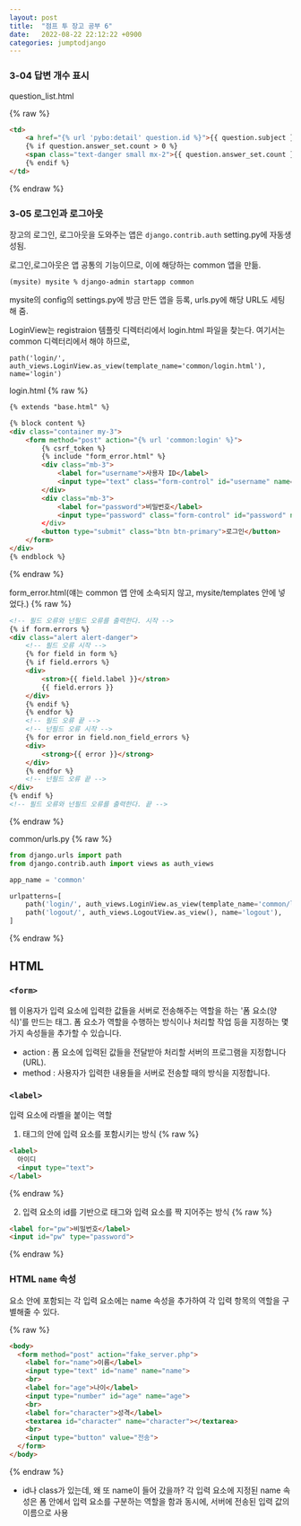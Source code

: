 ```yaml
---
layout: post
title:  "점프 투 장고 공부 6"
date:   2022-08-22 22:12:22 +0900
categories: jumptodjango
---
```


### 3-04 답변 개수 표시

question_list.html

{% raw %}
```html
<td>
    <a href="{% url 'pybo:detail' question.id %}">{{ question.subject }}</a>
    {% if question.answer_set.count > 0 %}
    <span class="text-danger small mx-2">{{ question.answer_set.count }}</span>
    {% endif %}
</td>
```
{% endraw %}


### 3-05 로그인과 로그아웃

장고의 로그인, 로그아웃을 도와주는 앱은 `django.contrib.auth`
setting.py에 자동생성됨.

로그인,로그아웃은 앱 공통의 기능이므로, 이에 해당하는 common 앱을 만듦.

`(mysite) mysite % django-admin startapp common`

mysite의 config의 settings.py에 방금 만든 앱을 등록, urls.py에 해당 URL도 세팅해 줌.

LoginView는 registraion 템플릿 디렉터리에서 login.html 파일을 찾는다. 여기서는 common 디렉터리에서 해야 하므로,

`path('login/', auth_views.LoginView.as_view(template_name='common/login.html'), name='login')`

login.html
{% raw %}
```html
{% extends "base.html" %}

{% block content %}
<div class="container my-3">
    <form method="post" action="{% url 'common:login' %}">
        {% csrf_token %}
        {% include "form_error.html" %}
        <div class="mb-3">
            <label for="username">사용자 ID</label>
            <input type="text" class="form-control" id="username" name="username" value="{{ form.username.value|default_if_none:'' }}">
        </div>
        <div class="mb-3">
            <label for="password">비밀번호</label>
            <input type="password" class="form-control" id="password" name="password" value="{{ form.password.value|default_if_none:'' }}"
        </div>
        <button type="submit" class="btn btn-primary">로그인</button>
    </form>
</div>
{% endblock %}

```
{% endraw %}

form_error.html(얘는 common 앱 안에 소속되지 않고, mysite/templates 안에 넣었다.)
{% raw %}
```html
<!-- 필드 오류와 넌필드 오류를 출력한다. 시작 -->
{% if form.errors %}
<div class="alert alert-danger">
    <!-- 필드 오류 시작 -->
    {% for field in form %}
    {% if field.errors %}
    <div>
        <stron>{{ field.label }}</stron>
        {{ field.errors }}
    </div>
    {% endif %}
    {% endfor %}
    <!-- 필드 오류 끝 -->
    <!-- 넌필드 오류 시작 -->
    {% for error in field.non_field_errors %}
    <div>
        <strong>{{ error }}</strong>
    </div>
    {% endfor %}
    <!-- 넌필드 오류 끝 -->
</div>
{% endif %}
<!-- 필드 오류와 넌필드 오류를 출력한다. 끝 -->
```
{% endraw %}


common/urls.py
{% raw %}
```python
from django.urls import path
from django.contrib.auth import views as auth_views

app_name = 'common'

urlpatterns=[
    path('login/', auth_views.LoginView.as_view(template_name='common/login.html'), name='login'),
    path('logout/', auth_views.LogoutView.as_view(), name='logout'),
]
```
{% endraw %}


## HTML 

### `<form>`
웹 이용자가 입력 요소에 입력한 값들을 서버로 전송해주는 역할을 하는 '폼 요소(양식)'를 만드는 태그. 폼 요소가 역할을 수행하는 방식이나 처리할 작업 등을 지정하는 몇 가지 속성들을 추가할 수 있습니다.
* action : 폼 요소에 입력된 값들을 전달받아 처리할 서버의 프로그램을 지정합니다(URL).
* method : 사용자가 입력한 내용들을 서버로 전송할 때의 방식을 지정합니다.


### `<label>`
입력 요소에 라벨을 붙이는 역할
1. 태그의 안에 입력 요소를 포함시키는 방식
{% raw %}
```html
<label>
  아이디
  <input type="text">
</label>
```
{% endraw %}

2. 입력 요소의 id를 기반으로 <label> 태그와 입력 요소를 짝 지어주는 방식 
{% raw %}
```html
<label for="pw">비밀번호</label>
<input id="pw" type="password">
```
{% endraw %}

### HTML `name` 속성
요소 안에 포함되는 각 입력 요소에는 name 속성을 추가하여 각 입력 항목의 역할을 구별해줄 수 있다.

{% raw %}
```html
<body>
  <form method="post" action="fake_server.php">
    <label for="name">이름</label>
    <input type="text" id="name" name="name">
    <br>
    <label for="age">나이</label>
    <input type="number" id="age" name="age">
    <br>
    <label for="character">성격</label>
    <textarea id="character" name="character"></textarea>
    <br>
    <input type="button" value="전송">
  </form>
</body>
```
{% endraw %}

* id나 class가 있는데, 왜 또 name이 들어 갔을까?
각 입력 요소에 지정된 name 속성은 폼 안에서 입력 요소를 구분하는 역할을 함과 동시에, 서버에 전송된 입력 값의 이름으로 사용